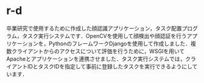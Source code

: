 # r-d

卒業研究で使用するために作成した顔認識アプリケーション，タスク配置プログラム，タスク実行システムです．OpenCVを使用して顔検出や顔認証を行うアプリケーションを，PythonのフレームワークDjangoを使用して作成しました．複数クライアントからのアクセスについて評価を行うために，WSGIを用いてApacheとアプリケーションを連携させました．タスク実行システムでは，クライアントIDとタスクIDを指定して事前に登録したタスクを実行できるようにしています．
